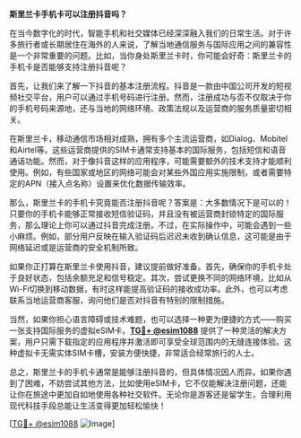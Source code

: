 **斯里兰卡手机卡可以注册抖音吗？**

在当今数字化的时代，智能手机和社交媒体已经深深融入我们的日常生活。对于许多旅行者或长期居住在海外的人来说，了解当地通信服务与国际应用之间的兼容性是一个非常重要的问题。比如，当你身处斯里兰卡时，你可能会好奇：斯里兰卡的手机卡是否能够支持注册抖音呢？

首先，让我们来了解一下抖音的基本注册流程。抖音是一款由中国公司开发的短视频社交平台，用户可以通过手机号码进行注册。然而，注册成功与否不仅取决于你的手机号码来源地，还与当地的网络环境、政策法规以及运营商的服务质量密切相关。

在斯里兰卡，移动通信市场相对成熟，拥有多个主流运营商，如Dialog、Mobitel和Airtel等。这些运营商提供的SIM卡通常支持基本的国际服务，包括短信和语音通话功能。然而，对于像抖音这样的应用程序，可能需要额外的技术支持才能顺利使用。例如，有些国家或地区的网络可能会对某些外国应用实施限制，或者需要特定的APN（接入点名称）设置来优化数据传输效率。

那么，斯里兰卡的手机卡究竟能否注册抖音呢？答案是：大多数情况下是可以的！只要你的手机卡能够正常接收短信验证码，并且没有被运营商封锁特定的国际服务，那么理论上你可以通过抖音完成注册。不过，在实际操作中，可能会遇到一些小麻烦。例如，部分用户反映在输入验证码后迟迟未收到确认信息，这可能是由于网络延迟或是运营商的安全机制所致。

如果你正打算在斯里兰卡使用抖音，建议提前做好准备。首先，确保你的手机卡处于良好状态，包括余额充足和信号稳定。其次，尝试更换不同的网络环境，比如从Wi-Fi切换到移动数据，有时这样能提高验证码的接收成功率。此外，也可以考虑联系当地运营商客服，询问他们是否对抖音有特别的限制措施。

当然，如果你担心语言障碍或技术难题，也可以选择一种更为便捷的方式——购买一张支持国际服务的虚拟eSIM卡。**[TG💪+ @esim1088](https://t.me/s/esim1088)** 提供了一种灵活的解决方案，用户只需下载指定的应用程序并激活即可享受全球范围内的无缝连接体验。这种虚拟卡无需实体SIM卡槽，安装方便快捷，非常适合经常旅行的人士。

总之，斯里兰卡的手机卡通常是能够注册抖音的，但具体情况因人而异。如果你遇到了困难，不妨尝试其他方法，比如使用eSIM卡，它不仅能解决注册问题，还能让你在旅途中更加自如地使用各种社交软件。无论你是游客还是留学生，合理利用现代科技手段总能让生活变得更加轻松愉快！

[[TG💪+ @esim1088](https://t.me/s/esim1088) ![Image](https://i.postimg.cc/4NQfJmqS/Snipaste-2025-05-13-00-14-12.png)]